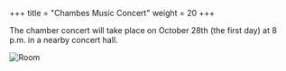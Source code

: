 +++
title = "Chambes Music Concert"
weight = 20
+++

<!-- ## Concert -->

The chamber concert will take place on October 28th (the first day) at 8 p.m. in a nearby concert hall.

![Room](/images/deyl.jpg "Room")

<!-- more -->
